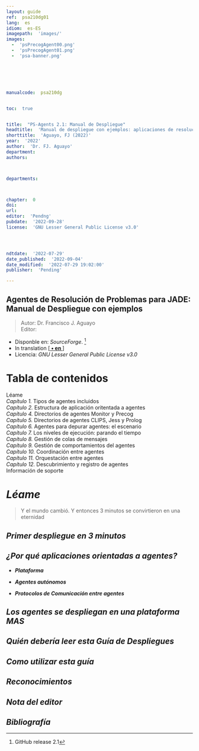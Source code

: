```yaml
---
layout: guide
ref:  psa210dg01
lang:  es
idiom:  es-ES
imagepath:  'images/'
images:
  -  'psPrecogAgent00.png'
  -  'psPrecogAgent01.png'
  -  'psa-banner.png'






manualcode:  psa210dg


toc:  true


title:  "PS-Agents 2.1: Manual de Despliegue"
headtitle:  'Manual de despliegue con ejemplos: aplicaciones de resolución de problemas basadas en agentes PS-Agents 2.1 de JADE.'
shorttitle:  'Aguayo, FJ (2022)'
year:  '2022'
author:  'Dr. FJ. Aguayo'
department:  
authors:



departments:



chapter:  0
doi:  
url:  
editor:  'Pendng'
pubdate:  '2022-09-28'
license:  'GNU Lesser General Public License v3.0'




ndtdate:  '2022-07-29'
date_published:  '2022-09-04'
date_modified:  '2022-07-29 19:02:00'
publisher:  'Pending'

---
```



<h2 class="no_toc">Agentes de Resolución de Problemas para JADE: <br>Manual de Despliegue con ejemplos</h2>

>   Autor: Dr. Francisco J. Aguayo<br>
>  Editor:

- Disponble en: _SourceForge_. [^1]
- In translation [[<strong> • en  </strong>]](/guides/psa-210/psa-210-deployment-guide-chapter-00_en.html)
- Licencia: _GNU Lesser General Public License v3.0_


#  Tabla de contenidos
Léame<br>
_Capítulo 1._ Tipos de agentes incluidos<br>
_Capítulo 2._ Estructura de aplicación oritentada a agentes<br>
_Capítulo 4._ Directorios de agentes Monitor y Precog<br>
_Capítulo 5._ Directorios de agentes CLIPS, Jess y Prolog<br>
_Capítulo 6._ Agentes para depurar agentes: el escenario<br>
_Capítulo 7._ Los niveles de ejecución: parando el tiempo<br>
_Capítulo 8._ Gestión de colas de mensajes<br>
_Capítulo 9._ Gestión de comportamientos del agentes<br>
_Capítulo 10._ Coordinación entre agentes<br>
_Capítulo 11._ Orquestación entre agentes<br>
_Capítulo 12._ Descubrimiento y registro de agentes<br>
Información de soporte<br>


#  _Léame_

>  Y el mundo cambió. Y entonces 3 minutos se convirtieron en una eternidad








##  _Primer despliegue en 3 minutos_



##  _¿Por qué aplicaciones orientadas a agentes?_







-  _**Plataforma**_ 

-  _**Agentes autónomos**_ 

-  _**Protocolos de Comunicación entre agentes**_
  


  



##  _Los agentes se despliegan en una plataforma MAS_



##  _Quién debería leer esta Guía de Despliegues_





##  _Como utilizar esta guía_







##  _Reconocimientos_


    
    

##  _Nota del editor_











##  _Bibliografía_

[^1]: GitHub release 2.1

